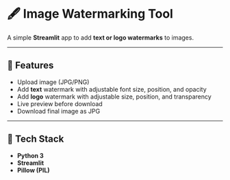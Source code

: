 # 🖋️ Image Watermarking Tool

A simple **Streamlit** app to add **text or logo watermarks** to images.

---

## 🚀 Features
- Upload image (JPG/PNG)
- Add **text** watermark with adjustable font size, position, and opacity  
- Add **logo** watermark with adjustable size, position, and transparency  
- Live preview before download  
- Download final image as JPG  

---

## 🧱 Tech Stack
- **Python 3**
- **Streamlit**
- **Pillow (PIL)**